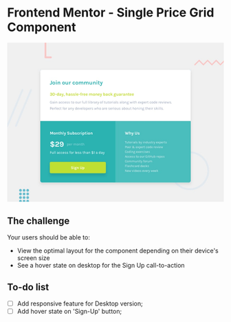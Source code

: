 # Frontend Mentor - Single Price Grid Component

![Design preview for the Single Price Grid Component coding challenge](./design/desktop-preview.jpg)

## The challenge

Your users should be able to:

- View the optimal layout for the component depending on their device's screen size
- See a hover state on desktop for the Sign Up call-to-action

## To-do list

- [ ] Add responsive feature for Desktop version;
- [ ] Add hover state on 'Sign-Up' button;
